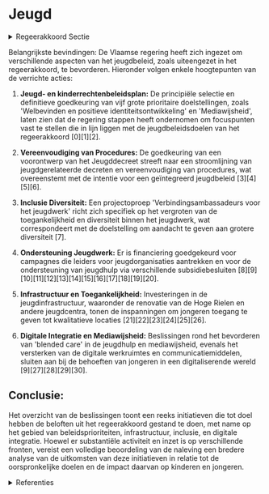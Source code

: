 # Jeugd

<details>
        <summary>Regeerakkoord Sectie </summary>
        <p>5.3 Jeugd 1 Kinderen en jongeren verdienen alle kansen en ruimte om te spelen en zichzelf te ontplooien. Vlaanderen zet in op een kind-vriendelijke samenleving, waar de rechten van het kind centraal staan en waar kinderen voluit deel zijn van onze maatschappij. 2 We zorgen dat de stem van kinderen en jongeren wordt gehoord. Kinderen en jongeren kunnen via adviesorganen invloed uitoefenen op het beleid. Op Vlaams niveau is dat de Vlaamse jeugdraad die via de Ambrassade ondersteund wordt. De Vlaamse jeugdraad streeft in haar samenstelling actief naar een representativiteit van de brede doorsnede van de Vlaamse jeugd. De Vlaamse jeugdraad verspreidt daartoe onder meer haar oproep tot kandidaatstelling en de informatie om te stemmen voor een nieuwe jeugdraad ruimer bij de Vlaamse jeugd. De Vlaamse regering treedt in overleg met de Vlaamse Jeugdraad om dit te realiseren. 3 Jeugdwerk is meer dan vrijetijdsbesteding voor kinderen en jongeren. We willen een versterking van het jeugdwerk. Er is een uitbreiding van de capaciteit nodig. We willen hierbij aandacht geven aan de grotere diversiteit (kinderen en jongeren met een beperking, met een lage opleiding, in armoede, met etnisch culturele achtergrond en LGBTQ+-jongeren) bij de huidige generatie kinderen. Alle kinderen en jongeren moeten kunnen deelnemen aan een jeugdbeweging of vrijetijdsactiviteiten in het jeugdwerk. Hiertoe rollen we samen met de jeugdsector concrete beleidsmaatregelen uit. We willen hierbij waakzaam blijven om het jeugdwerk niet te instrumentaliseren voor de realisatie van maatschappelijke doelstellingen. 4 We zetten verder in op een geïntegreerd jeugdbeleid. We maken werk van een beleid voor kinderen en jongeren over de verschillende beleidsdomeinen heen en we kijken erop toe dat andere sectoren voldoende aandacht hebben voor de belangen van kinderen en jongeren. 5 Waar het Vlaamse Jeugd- en Kinder-rechtenbeleidsplan vroeger nog een hele lijst van kleine en grote maatregelen betrof zullen we nu focussen op 5 prioriteiten die in samenspraak met de jeugdsector worden opgesteld. De Minister van Jeugd houdt de coördinatie in handen voor alles wat met jeugd te maken heeft over de beleidsdo-meinen heen. 6 We erkennen het belang van het lokaal jeugdbeleid en de rol van de lokale jeugd-raad. We behouden en versterken het label ‘kindvriendelijke steden en gemeenten’, wat de lokale focus voor kinderen en jongeren moet vergroten. Gemeenten die dit label willen behalen, moeten aantonen dat ze het verdienen door inspanningen te leveren voor hun jongste burgers over verschillende beleidsdomeinen heen. 7 Op vlak van jeugdinformatie bena-drukken we het belang van kwaliteitsvolle informatie naar kinderen en jongeren. We blijven inzetten op de kennis en expertise aanwezig in de jeugdsector en moedigen de inzet ervan in andere sectoren aan. We blijven investeren in de verdere ontwikke-ling van het informatie- en communicatie-platform WAT WAT. 8 We erkennen het belang van ons jeugd-werk voor ons Vlaams sociaal weefsel. Vlaanderen wordt wereldwijd geroemd om hun specifieke jeugdwerking die vanuit de samenleving is gegroeid. Het sociaal engage-ment die de jongeren hier opnemen en de vrienden die ze hier maken, zijn vaak blijvend voor de rest van hun leven. Vele jongeren willen wel lid zijn van een jeugdorganisatie. Maar de stap om engagement op te nemen is groot. De hogere verwachtingen maken de drempel om ‘leider te worden’ van een groep groter. Als leider ontwikkel je echter vaardig-heden en competenties die ook later in een werkomgeving van pas komen. Jeugdorganisaties zorgen, net zoals sport-clubs en andere verengingen, voor een betere sociale inclusie in onze samenleving. Heel wat jeugdbewegingen kunnen de toestroom van nieuwe leden niet aan met de huidige infrastructuur en leiding. We ondersteunen daarom jeugdorganisaties bij het opzetten van campagnes om leiders aan te trekken. We willen hier de nodige aandacht aan besteden en verdere ondersteuning bieden. De Vlaamse regering neemt daarbij ook het initiatief om de procedure voor kader-vorming te vereenvoudigen zonder daarbij aan de kwaliteit van die vorming te raken. 9 Voor jongeren is de digitale wereld, gaming en sociale media heel belangrijk in hun dagelijks leven. In samenspraak met de Vlaamse Jeugdraad en de gamessector bekijken we hoe we jongeren nog meer mediawijs kunnen maken. 10 Jeugdhuizen en jeugdlokalen vormen een belangrijk onderdeel van de leefwereld van jongeren. Vlaanderen ondersteunt de verschillende werkingen hieromtrent verder, o.a. via het decreet bovenlokaal jeugdwerk, jeugdhuizen en jeugdwerk voor bijzondere doelgroepen. We voorzien ook een evaluatie van de eerste uitrol van dit nieuwe decreet. 11 Met het sportinfrastructuurplan van vorige legislatuur als voorbeeld plannen we een structurele aanpak voor bovenlokale jeugdinfrastructuur en bouwen een lange-termijnvisie uit. 12 We ondersteunen de multifunctionali-teit van gebouwen zodat ook jongeren gebruik kunnen maken van sporthallen of gemeenschapscentra. We zetten in op een vlottere toegang tot leegstaande (publieke) ruimte voor projecten en activiteiten. Centra en sites waar jongeren leren onder-nemen, bepaalde vaardigheden kunnen ontwikkelen of artistiek willen bezig zijn willen we promoten. Vanuit de Vlaamse overheid bundelen we de goede voor-beelden en stellen we die aan de lokale overheden ter beschikking. 13 Samen met de aanbieders van onderwijs en met sportactoren werken we vanuit jeugdbeleid aan de verdere uitbouw van actieve en gedeelde speelplaatsen. Daar naast willen we de speelplaatsen van scholen voor sport en spel openstellen voor het jeugdwerk en de bredere lokale gemeenschap. 14 Jeugdtoerisme is een belangrijk onder-deel van het Sociaal Toerisme in Vlaanderen. Het Masterplan draagt concreet bij aan de verdere versterking van jeugdtoerisme in Vlaanderen. We houden het aanbod bij de uitleendienst kampeermateriaal op peil. 15 We blijven inzetten op het ondersteunen van jeugdkampen door jeugdbewegingen en jeugdorganisaties. We maken een vervolg op het masterplan Bivakplaatsen en werken aan een vervolgplan waarmee we blijven streven om ieder kind de mogelijkheid te geven op kamp te gaan en om voldoende middelen te voorzien voor centra en huizen. In aansluiting op de evaluatie van het decreet jeugd- toerisme en met de verderzetting van het master-plan bivakplaatsen werken we aan naar een helder en geactualiseerd nieuw kader voor jeugdverblijven. </p>
        </details> 

Belangrijkste bevindingen:
De Vlaamse regering heeft zich ingezet om verschillende aspecten van het jeugdbeleid, zoals uiteengezet in het regeerakkoord, te bevorderen. Hieronder volgen enkele hoogtepunten van de verrichte acties:

1. **Jeugd- en kinderrechtenbeleidsplan:** De principiële selectie en definitieve goedkeuring van vijf grote prioritaire doelstellingen, zoals 'Welbevinden en positieve identiteitsontwikkeling' en 'Mediawijsheid', laten zien dat de regering stappen heeft ondernomen om focuspunten vast te stellen die in lijn liggen met de jeugdbeleidsdoelen van het regeerakkoord \[0\]\[1\]\[2\].

2. **Vereenvoudiging van Procedures:** De goedkeuring van een voorontwerp van het Jeugddecreet streeft naar een stroomlijning van jeugdgerelateerde decreten en vereenvoudiging van procedures, wat overeenstemt met de intentie voor een geïntegreerd jeugdbeleid \[3\]\[4\]\[5\]\[6\].

3. **Inclusie Diversiteit:** Een projectoproep 'Verbindingsambassadeurs voor het jeugdwerk' richt zich specifiek op het vergroten van de toegankelijkheid en diversiteit binnen het jeugdwerk, wat correspondeert met de doelstelling om aandacht te geven aan grotere diversiteit \[7\].

4. **Ondersteuning Jeugdwerk:** Er is financiering goedgekeurd voor campagnes die leiders voor jeugdorganisaties aantrekken en voor de ondersteuning van jeugdhulp via verschillende subsidiebesluiten \[8\]\[9\]\[10\]\[11\]\[12\]\[13\]\[14\]\[15\]\[16\]\[17\]\[18\]\[19\]\[20\].

5. **Infrastructuur en Toegankelijkheid:** Investeringen in de jeugdinfrastructuur, waaronder de renovatie van de Hoge Rielen en andere jeugdcentra, tonen de inspanningen om jongeren toegang te geven tot kwalitatieve locaties \[21\]\[22\]\[23\]\[24\]\[25\]\[26\].

6. **Digitale Integratie en Mediawijsheid:** Beslissingen rond het bevorderen van 'blended care' in de jeugdhulp en mediawijsheid, evenals het versterken van de digitale werkruimtes en communicatiemiddelen, sluiten aan bij de behoeften van jongeren in een digitaliserende wereld \[9\]\[27\]\[28\]\[29\]\[30\].

## Conclusie:
Het overzicht van de beslissingen toont een reeks initiatieven die tot doel hebben de beloften uit het regeerakkoord gestand te doen, met name op het gebied van beleidsprioriteiten, infrastructuur, inclusie, en digitale integratie. Hoewel er substantiële activiteit en inzet is op verschillende fronten, vereist een volledige beoordeling van de naleving een bredere analyse van de uitkomsten van deze initiatieven in relatie tot de oorspronkelijke doelen en de impact daarvan op kinderen en jongeren.

<details>
        <summary> Referenties</summary>
        **[\[0\]](https://beslissingenvlaamseregering.vlaanderen.be/?search=Vlaams%20jeugd-%20en%20kinderrechtenbeleidsplan%3A%20vijf%20prioritaire%20doelstellingen&dateOption=select&startDate=2020-03-13T09%3A00%3A00Z&endDate=2020-03-13T09%3A00%3A00Z)** : **(2020-03-13)** Vlaams jeugd- en kinderrechtenbeleidsplan: vijf prioritaire doelstellingen 

**[\[1\]](https://beslissingenvlaamseregering.vlaanderen.be/?search=Vlaams%20jeugd-%20en%20kinderrechtenbeleidsplan%3A%20vijf%20prioritaire%20doelstellingen&dateOption=select&startDate=2020-02-07T09%3A00%3A00Z&endDate=2020-02-07T09%3A00%3A00Z)** : **(2020-02-07)** Vlaams jeugd- en kinderrechtenbeleidsplan: vijf prioritaire doelstellingen 

**[\[2\]](https://beslissingenvlaamseregering.vlaanderen.be/?search=Vlaams%20jeugd-%20en%20kinderrechtenbeleidsplan%20%28JKP%29&dateOption=select&startDate=2020-09-25T08%3A00%3A00Z&endDate=2020-09-25T08%3A00%3A00Z)** : **(2020-09-25)** Vlaams jeugd- en kinderrechtenbeleidsplan (JKP) 

**[\[3\]](https://beslissingenvlaamseregering.vlaanderen.be/?search=Voorontwerp%20van%20decreet%20over%20het%20jeugd-%20en%20kinderrechtenbeleid%20en%20de%20ondersteuning%20van%20het%20jeugdwerk&dateOption=select&startDate=2023-03-31T08%3A00%3A00Z&endDate=2023-03-31T08%3A00%3A00Z)** : **(2023-03-31)** Voorontwerp van decreet over het jeugd- en kinderrechtenbeleid en de ondersteuning van het jeugdwerk 

**[\[4\]](https://beslissingenvlaamseregering.vlaanderen.be/?search=Voorontwerp%20van%20decreet%20over%20het%20jeugd-%20en%20kinderrechtenbeleid%20en%20de%20ondersteuning%20van%20het%20jeugdwerk&dateOption=select&startDate=2023-01-27T09%3A00%3A00Z&endDate=2023-01-27T09%3A00%3A00Z)** : **(2023-01-27)** Voorontwerp van decreet over het jeugd- en kinderrechtenbeleid en de ondersteuning van het jeugdwerk 

**[\[5\]](https://beslissingenvlaamseregering.vlaanderen.be/?search=Ontwerpdecreet%20over%20het%20jeugd-%20en%20kinderrechtenbeleid%20en%20de%20ondersteuning%20van%20het%20jeugdwerk&dateOption=select&startDate=2023-06-30T08%3A00%3A00Z&endDate=2023-06-30T08%3A00%3A00Z)** : **(2023-06-30)** Ontwerpdecreet over het jeugd- en kinderrechtenbeleid en de ondersteuning van het jeugdwerk 

**[\[6\]](https://beslissingenvlaamseregering.vlaanderen.be/?search=Bekrachtiging%20en%20afkondiging%20decreet%20over%20het%20jeugd-%20en%20kinderrechtenbeleid%20en%20de%20ondersteuning%20van%20het%20jeugdwerk&dateOption=select&startDate=2023-11-23T16%3A00%3A00Z&endDate=2023-11-23T16%3A00%3A00Z)** : **(2023-11-23)** Bekrachtiging en afkondiging decreet over het jeugd- en kinderrechtenbeleid en de ondersteuning van het jeugdwerk 

**[\[7\]](https://beslissingenvlaamseregering.vlaanderen.be/?search=Projectoproep%20%E2%80%98Verbindingsambassadeurs%20voor%20het%20jeugdwerk%E2%80%99&dateOption=select&startDate=2020-10-23T08%3A00%3A00Z&endDate=2020-10-23T08%3A00%3A00Z)** : **(2020-10-23)** Projectoproep ‘Verbindingsambassadeurs voor het jeugdwerk’ 

**[\[8\]](https://beslissingenvlaamseregering.vlaanderen.be/?search=Uitvoeringsbesluit%20decreet%20over%20het%20jeugd-%20en%20kinderrechtenbeleid%20en%20de%20ondersteuning%20van%20het%20jeugdwerk&dateOption=select&startDate=2023-07-14T08%3A00%3A00Z&endDate=2023-07-14T08%3A00%3A00Z)** : **(2023-07-14)** Uitvoeringsbesluit decreet over het jeugd- en kinderrechtenbeleid en de ondersteuning van het jeugdwerk 

**[\[9\]](https://beslissingenvlaamseregering.vlaanderen.be/?search=Plan%20Vlaamse%20Veerkracht%3A%20Blended%20care%20jeugdhulp&dateOption=select&startDate=2021-06-18T08%3A00%3A00Z&endDate=2021-06-18T08%3A00%3A00Z)** : **(2021-06-18)** Plan Vlaamse Veerkracht: Blended care jeugdhulp 

**[\[10\]](https://beslissingenvlaamseregering.vlaanderen.be/?search=Wijziging%20decreet%20rechtspositie%20minderjarige%20in%20de%20integrale%20jeugdhulp&dateOption=select&startDate=2023-10-13T08%3A00%3A00Z&endDate=2023-10-13T08%3A00%3A00Z)** : **(2023-10-13)** Wijziging decreet rechtspositie minderjarige in de integrale jeugdhulp 

**[\[11\]](https://beslissingenvlaamseregering.vlaanderen.be/?search=Crisis-%20en%20investeringsplan%20jeugdhulpverlening%3A%20subsidies%20samenwerkingsverbanden%20%E2%80%981Gezin%2C%201Plan%E2%80%99&dateOption=select&startDate=2023-11-10T09%3A00%3A00Z&endDate=2023-11-10T09%3A00%3A00Z)** : **(2023-11-10)** Crisis- en investeringsplan jeugdhulpverlening: subsidies samenwerkingsverbanden ‘1Gezin, 1Plan’ 

**[\[12\]](https://beslissingenvlaamseregering.vlaanderen.be/?search=Jeugdhulp%3A%20verhoging%20subsidie%20residenti%C3%ABle%20module%20GES%2B%2C%20effici%C3%ABntiewinsten%20subsidies%20en%20uitvoering%20VIA5&dateOption=select&startDate=2020-12-11T09%3A00%3A00Z&endDate=2020-12-11T09%3A00%3A00Z)** : **(2020-12-11)** Jeugdhulp: verhoging subsidie residentiële module GES+, efficiëntiewinsten subsidies en uitvoering VIA5 

**[\[13\]](https://beslissingenvlaamseregering.vlaanderen.be/?search=Jeugdhulp%3A%20verhoging%20subsidie%20residenti%C3%ABle%20module%20GES%2B%2C%20effici%C3%ABntiewinsten%20subsidies%20en%20uitvoering%20VIA5-akkoord&dateOption=select&startDate=2021-02-05T09%3A00%3A00Z&endDate=2021-02-05T09%3A00%3A00Z)** : **(2021-02-05)** Jeugdhulp: verhoging subsidie residentiële module GES+, efficiëntiewinsten subsidies en uitvoering VIA5-akkoord 

**[\[14\]](https://beslissingenvlaamseregering.vlaanderen.be/?search=Maatregelen%20cultuur-%20en%20jeugdinfrastructuur%20en%20operationalisering%20Departement%20Cultuur%2C%20Jeugd%20en%20Media%3A%20wijzigingsbesluit&dateOption=select&startDate=2020-12-18T09%3A00%3A00Z&endDate=2020-12-18T09%3A00%3A00Z)** : **(2020-12-18)** Maatregelen cultuur- en jeugdinfrastructuur en operationalisering Departement Cultuur, Jeugd en Media: wijzigingsbesluit 

**[\[15\]](https://beslissingenvlaamseregering.vlaanderen.be/?search=COVID-19%3A%20toekenning%20bijkomende%20steun%20jeugdorganisaties&dateOption=select&startDate=2021-07-09T08%3A00%3A00Z&endDate=2021-07-09T08%3A00%3A00Z)** : **(2021-07-09)** COVID-19: toekenning bijkomende steun jeugdorganisaties 

**[\[16\]](https://beslissingenvlaamseregering.vlaanderen.be/?search=Subsidie%20versterking%20jeugdhulpaanbod%20Oekra%C3%AFense%20vluchtelingengezinnen&dateOption=select&startDate=2023-04-21T08%3A00%3A00Z&endDate=2023-04-21T08%3A00%3A00Z)** : **(2023-04-21)** Subsidie versterking jeugdhulpaanbod Oekraïense vluchtelingengezinnen 

**[\[17\]](https://beslissingenvlaamseregering.vlaanderen.be/?search=Plan%20Vlaamse%20Veerkracht%3A%20dossiernummer%20113&dateOption=select&startDate=2022-02-04T09%3A00%3A00Z&endDate=2022-02-04T09%3A00%3A00Z)** : **(2022-02-04)** Plan Vlaamse Veerkracht: dossiernummer 113 

**[\[18\]](https://beslissingenvlaamseregering.vlaanderen.be/?search=Subsidie%20kleine%20wooneenheden&dateOption=select&startDate=2021-05-07T08%3A00%3A00Z&endDate=2021-05-07T08%3A00%3A00Z)** : **(2021-05-07)** Subsidie kleine wooneenheden 

**[\[19\]](https://beslissingenvlaamseregering.vlaanderen.be/?search=Crisis-%20en%20investeringsplan%20jeugdhulp%3A%20subsidie%20versterken%20crisisnetwerk%20Brussel&dateOption=select&startDate=2023-11-10T09%3A00%3A00Z&endDate=2023-11-10T09%3A00%3A00Z)** : **(2023-11-10)** Crisis- en investeringsplan jeugdhulp: subsidie versterken crisisnetwerk Brussel 

**[\[20\]](https://beslissingenvlaamseregering.vlaanderen.be/?search=Plan%20Vlaamse%20Veerkracht%3A%20Toekenning%20extra%20ICT-middelen%20en%20verhoging%20aantal%20uur%20kinderverzorging&dateOption=select&startDate=2021-09-17T08%3A00%3A00Z&endDate=2021-09-17T08%3A00%3A00Z)** : **(2021-09-17)** Plan Vlaamse Veerkracht: Toekenning extra ICT-middelen en verhoging aantal uur kinderverzorging 

**[\[21\]](https://beslissingenvlaamseregering.vlaanderen.be/?search=Plan%20Vlaamse%20Veerkracht%3A%2030%20miljoen%20euro%20voor%20Jeugdinfrastructuur&dateOption=select&startDate=2021-06-25T08%3A00%3A00Z&endDate=2021-06-25T08%3A00%3A00Z)** : **(2021-06-25)** Plan Vlaamse Veerkracht: 30 miljoen euro voor Jeugdinfrastructuur 

**[\[22\]](https://beslissingenvlaamseregering.vlaanderen.be/?search=Regeling%20toekenning%20investeringssubsidies%20strategische%20cultuur-%20en%20jeugdinfrastructuur&dateOption=select&startDate=2023-05-26T08%3A00%3A00Z&endDate=2023-05-26T08%3A00%3A00Z)** : **(2023-05-26)** Regeling toekenning investeringssubsidies strategische cultuur- en jeugdinfrastructuur 

**[\[23\]](https://beslissingenvlaamseregering.vlaanderen.be/?search=Plan%20Vlaamse%20Veerkracht%3A%20Financiering%20projecten%20die%20inzetten%20op%20een%20doorgaande%20lijn%20tussen%20kinderopvang%20van%20baby%E2%80%99s%20en%20peuters%2C%20kleuteronderwijs%20en%20kleuteropvang&dateOption=select&startDate=2021-06-04T08%3A00%3A00Z&endDate=2021-06-04T08%3A00%3A00Z)** : **(2021-06-04)** Plan Vlaamse Veerkracht: Financiering projecten die inzetten op een doorgaande lijn tussen kinderopvang van baby’s en peuters, kleuteronderwijs en kleuteropvang 

**[\[24\]](https://beslissingenvlaamseregering.vlaanderen.be/?search=Kinderopvang%3A%20kindratio%20en%20voorrangsregels&dateOption=select&startDate=2023-12-22T09%3A00%3A00Z&endDate=2023-12-22T09%3A00%3A00Z)** : **(2023-12-22)** Kinderopvang: kindratio en voorrangsregels 

**[\[25\]](https://beslissingenvlaamseregering.vlaanderen.be/?search=Decreet%20subsidies%20sector%20jeugdtoerisme&dateOption=select&startDate=2021-12-17T09%3A00%3A00Z&endDate=2021-12-17T09%3A00%3A00Z)** : **(2021-12-17)** Decreet subsidies sector jeugdtoerisme 

**[\[26\]](https://beslissingenvlaamseregering.vlaanderen.be/?search=Regels%20subsidi%C3%ABring%20jeugdverblijven%2C%20hostels%2C%20ondersteuningsstructuren%20en%20de%20vzw%20Algemene%20Dienst%20voor%20Jeugdtoerisme&dateOption=select&startDate=2022-03-18T09%3A00%3A00Z&endDate=2022-03-18T09%3A00%3A00Z)** : **(2022-03-18)** Regels subsidiëring jeugdverblijven, hostels, ondersteuningsstructuren en de vzw Algemene Dienst voor Jeugdtoerisme 

**[\[27\]](https://beslissingenvlaamseregering.vlaanderen.be/?search=Organisatie%20ge%C3%AFntegreerd%20gezins-%20en%20jeugdhulpbeleid%3A%20voorontwerp%20van%20decreet&dateOption=select&startDate=2023-11-17T09%3A00%3A00Z&endDate=2023-11-17T09%3A00%3A00Z)** : **(2023-11-17)** Organisatie geïntegreerd gezins- en jeugdhulpbeleid: voorontwerp van decreet 

**[\[28\]](https://beslissingenvlaamseregering.vlaanderen.be/?search=COVID-19%3A%20steun%20jeugdverblijven&dateOption=select&startDate=2020-07-10T08%3A00%3A00Z&endDate=2020-07-10T08%3A00%3A00Z)** : **(2020-07-10)** COVID-19: steun jeugdverblijven 

**[\[29\]](https://beslissingenvlaamseregering.vlaanderen.be/?search=Sociaal%20ondernemerschap%20in%20de%20sector%20kinderopvang%3A%20afschaffen%20verplichtingen&dateOption=select&startDate=2020-04-10T08%3A00%3A00Z&endDate=2020-04-10T08%3A00%3A00Z)** : **(2020-04-10)** Sociaal ondernemerschap in de sector kinderopvang: afschaffen verplichtingen 

**[\[30\]](https://beslissingenvlaamseregering.vlaanderen.be/?search=Sociaal%20ondernemerschap%20in%20de%20sector%20kinderopvang%3A%20afschaffen%20verplichtingen&dateOption=select&startDate=2020-03-20T09%3A00%3A00Z&endDate=2020-03-20T09%3A00%3A00Z)** : **(2020-03-20)** Sociaal ondernemerschap in de sector kinderopvang: afschaffen verplichtingen 
        </details> 

